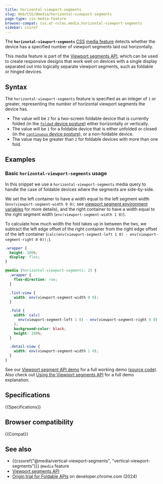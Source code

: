 ```yaml
---
title: horizontal-viewport-segments
slug: Web/CSS/@media/horizontal-viewport-segments
page-type: css-media-feature
browser-compat: css.at-rules.media.horizontal-viewport-segments
sidebar: cssref
---
```


The **`horizontal-viewport-segments`** [CSS](/en-US/docs/Web/CSS) [media feature](/en-US/docs/Web/CSS/@media#media_features) detects whether the device has a specified number of viewport segments laid out horizontally.

This media feature is part of the [Viewport segments API](/en-US/docs/Web/API/Viewport_segments_API), which can be used to create responsive designs that work well on devices with a single display separated out into logically separate viewport segments, such as foldable or hinged devices.

## Syntax

The `horizontal-viewport-segments` feature is specified as an integer of `1` or greater, representing the number of horizontal viewport segments the device has.

- The value will be `2` for a two-screen foldable device that is currently folded (in the [`folded` device posture](/en-US/docs/Web/API/Device_Posture_API#folded)) either horizontally or vertically.
- The value will be `1` for a foldable device that is either unfolded or closed (in the [`continuous` device posture](/en-US/docs/Web/API/Device_Posture_API#continuous)), or a non-foldable device.
- The value may be greater than `2` for foldable devices with more than one fold.

## Examples

### Basic `horizontal-viewport-segments` usage

In this snippet we use a `horizontal-viewport-segments` media query to handle the case of foldable devices where the segments are side-by-side.

We set the left container to have a width equal to the left segment width (`env(viewport-segment-width 0 0)`; see [viewport segment environment variables](/en-US/docs/Web/CSS/env#viewport-segment-width) for more details), and the right container to have a width equal to the right segment width (`env(viewport-segment-width 1 0)`).

To calculate how much width the fold takes up in between the two, we subtract the left edge offset of the right container from the right edge offset of the left container (`calc(env(viewport-segment-left 1 0) - env(viewport-segment-right 0 0));`).

```css
.wrapper {
  height: 100%;
  display: flex;
}

@media (horizontal-viewport-segments: 2) {
  .wrapper {
    flex-direction: row;
  }

  .list-view {
    width: env(viewport-segment-width 0 0);
  }

  .fold {
    width: calc(
      env(viewport-segment-left 1 0) - env(viewport-segment-right 0 0)
    );
    background-color: black;
    height: 100%;
  }

  .detail-view {
    width: env(viewport-segment-width 1 0);
  }
}
```

See our [Viewport segment API demo](https://mdn.github.io/dom-examples/viewport-segment-api/) for a full working demo ([source code](https://github.com/mdn/dom-examples/tree/main/viewport-segment-api)). Also check out [Using the Viewport segments API](/en-US/docs/Web/API/Viewport_segments_API/Using) for a full demo explanation.

## Specifications

{{Specifications}}

## Browser compatibility

{{Compat}}

## See also

- {{cssxref("@media/vertical-viewport-segments", "vertical-viewport-segments")}} `@media` feature
- [Viewport segments API](/en-US/docs/Web/API/Viewport_segments_API)
- [Origin trial for Foldable APIs](https://developer.chrome.com/blog/foldable-apis-ot) on developer.chrome.com (2024)
